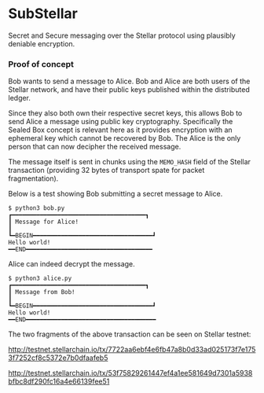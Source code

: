 # SubStellar

Secret and Secure messaging over the Stellar protocol using plausibly deniable encryption.

### Proof of concept

Bob wants to send a message to Alice. Bob and Alice are both users of the Stellar network, and have their public keys published within the distributed ledger. 

Since they also both own their respective secret keys, this allows Bob to send Alice a message using public key cryptography. Specifically the Sealed Box concept is relevant here as it provides encryption with an ephemeral key which cannot be recovered by Bob. The Alice is the only person that can now decipher the received message.

The message itself is sent in chunks using the ```MEMO_HASH``` field of the Stellar transaction (providing 32 bytes of transport spate for packet fragmentation).

Below is a test showing Bob submitting a secret message to Alice.

```matej@LxLe-develop:~/devel/test$ python3 bob.py 
$ python3 bob.py 
┏━━━━━━━━━━━━━━━━━━━━━━━━━━━━━━━━━━━━━━┓
┃ Message for Alice!                                                  ┃
┗━BEGIN━━━━━━━━━━━━━━━━━━━━━━━━━━━━━━━━━━┛
Hello world!
━━END━━━━━━━━━━━━━━━━━━━━━━━━━━━━━━━━━━━━
```

Alice can indeed decrypt the message.

```
$ python3 alice.py 
┏━━━━━━━━━━━━━━━━━━━━━━━━━━━━━━━━━━━━━━┓
┃ Message from Bob!                                                   ┃
┗━BEGIN━━━━━━━━━━━━━━━━━━━━━━━━━━━━━━━━━━┛
Hello world!
━━END━━━━━━━━━━━━━━━━━━━━━━━━━━━━━━━━━━━━━
```

The two fragments of the above transaction can be seen on Stellar testnet:

http://testnet.stellarchain.io/tx/7722aa6ebf4e6fb47a8b0d33ad025173f7e1753f7252cf8c5372e7b0dfaafeb5

http://testnet.stellarchain.io/tx/53f75829261447ef4a1ee581649d7301a5938bfbc8df290fc16a4e66139fee51